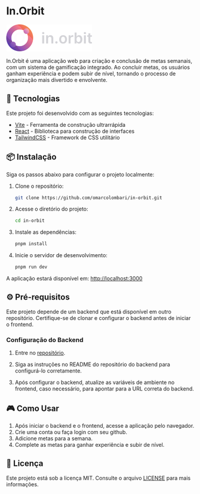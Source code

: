 
# In.Orbit

<img src='./src/assets/logo-in-orbit.svg'/>

In.Orbit é uma aplicação web para criação e conclusão de metas semanais, com um sistema de gamificação integrado. Ao concluir metas, os usuários ganham experiência e podem subir de nível, tornando o processo de organização mais divertido e envolvente.

## 🚀 Tecnologias

Este projeto foi desenvolvido com as seguintes tecnologias:

- [Vite](https://vitejs.dev/) - Ferramenta de construção ultrarrápida
- [React](https://react.dev/) - Biblioteca para construção de interfaces
- [TailwindCSS](https://tailwindcss.com/) - Framework de CSS utilitário

## 📦 Instalação

Siga os passos abaixo para configurar o projeto localmente:

1. Clone o repositório:
   ```bash
   git clone https://github.com/omarcolombari/in-orbit.git
   ```

2. Acesse o diretório do projeto:
   ```bash
   cd in-orbit
   ```

3. Instale as dependências:
   ```bash
   pnpm install
   ```

4. Inicie o servidor de desenvolvimento:
   ```bash
   pnpm run dev
   ```

A aplicação estará disponível em: [http://localhost:3000](http://localhost:3000)

## ⚙️ Pré-requisitos

Este projeto depende de um backend que está disponível em outro repositório. Certifique-se de clonar e configurar o backend antes de iniciar o frontend.  

### Configuração do Backend

1. Entre no <a target='_blank' href='https://github.com/omarcolombari/in-orbit-server'>repositório</a>.

2. Siga as instruções no README do repositório do backend para configurá-lo corretamente.

3. Após configurar o backend, atualize as variáveis de ambiente no frontend, caso necessário, para apontar para a URL correta do backend.

## 🎮 Como Usar

1. Após iniciar o backend e o frontend, acesse a aplicação pelo navegador.
2. Crie uma conta ou faça login com seu github.
3. Adicione metas para a semana.
4. Complete as metas para ganhar experiência e subir de nível.


## 📜 Licença

Este projeto está sob a licença MIT. Consulte o arquivo [LICENSE](./LICENSE) para mais informações.
